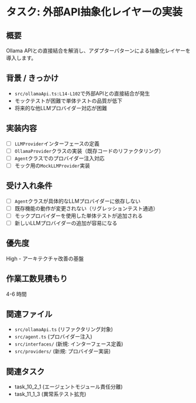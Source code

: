 # タスク: 外部API抽象化レイヤーの実装

## 概要
Ollama APIとの直接結合を解消し、アダプターパターンによる抽象化レイヤーを導入します。

## 背景 / きっかけ
- `src/ollamaApi.ts:L14-L102`で外部APIとの直接結合が発生
- モックテストが困難で単体テストの品質が低下
- 将来的な他LLMプロバイダー対応が困難

## 実装内容
- [ ] `LLMProvider`インターフェースの定義
- [ ] `OllamaProvider`クラスの実装（既存コードのリファクタリング）
- [ ] `Agent`クラスでのプロバイダー注入対応
- [ ] モック用の`MockLLMProvider`実装

## 受け入れ条件
- [ ] `Agent`クラスが具体的なLLMプロバイダーに依存しない
- [ ] 既存機能の動作が変更されない（リグレッションテスト通過）
- [ ] モックプロバイダーを使用した単体テストが追加される
- [ ] 新しいLLMプロバイダーの追加が容易になる

## 優先度
High - アーキテクチャ改善の基盤

## 作業工数見積もり
4-6 時間

## 関連ファイル
- `src/ollamaApi.ts` (リファクタリング対象)
- `src/agent.ts` (プロバイダー注入)
- `src/interfaces/` (新規: インターフェース定義)
- `src/providers/` (新規: プロバイダー実装)

## 関連タスク
- task_10_2_1 (エージェントモジュール責任分離)
- task_11_1_3 (異常系テスト拡充)